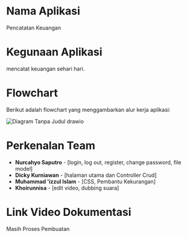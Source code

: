 # Nama Aplikasi
Pencatatan Keuangan
# Kegunaan Aplikasi
mencatat keuangan sehari hari.
# Flowchart
Berikut adalah flowchart yang menggambarkan alur kerja aplikasi:

![Diagram Tanpa Judul drawio](https://github.com/user-attachments/assets/2095e3e4-c5b0-45e2-b7e6-fd69a14ccf37)


# Perkenalan Team
- **Nurcahyo Saputro** - [login, log out, register, change password, file model]
- **Dicky Kurniawan** - [halaman utama  dan Controller Crud]
- **Muhammad 'izzul Islam** - [CSS, Pembantu Kekurangan]
- **Khoirunnisa** - [edit video, dubbing suara]

# Link Video Dokumentasi
Masih Proses Pembuatan
